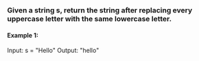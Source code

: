 ### Given a string s, return the string after replacing every uppercase letter with the same lowercase letter.

#### Example 1:

Input: s = "Hello"
Output: "hello"
